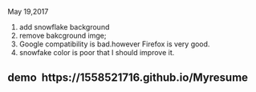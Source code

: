 <p>May 19,2017</p>
<ol><li>add snowflake background</li> 
    <li>remove bakcground imge;</li> 
    <li> Google compatibility is bad.however Firefox is very good.</li> 
    <li> snowfake color is poor that I should improve it.</li> 
</ol>
<h2>demo&nbsp https://1558521716.github.io/Myresume</h2>
